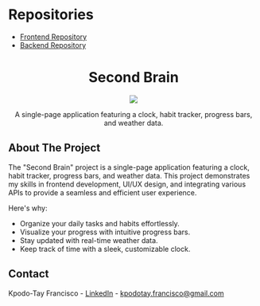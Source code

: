 
# Repositories

- [Frontend Repository](https://github.com/francisco-kpodotay/SimpleSecondBrain)
- [Backend Repository](https://github.com/francisco-kpodotay/Simple-Second-Brain-Backend)


<div align="center">
  <h1 align="center">Second Brain</h1>
  <img src="https://i.giphy.com/NKEt9elQ5cR68.webp" >
  <br />
  <p align="center">
    A single-page application featuring a clock, habit tracker, progress bars, and weather data.</p>
</div>

## About The Project

The "Second Brain" project is a single-page application featuring a clock, habit tracker, progress bars, and weather data. This project demonstrates my skills in frontend development, UI/UX design, and integrating various APIs to provide a seamless and efficient user experience.

Here's why:

- Organize your daily tasks and habits effortlessly.
- Visualize your progress with intuitive progress bars.
- Stay updated with real-time weather data.
- Keep track of time with a sleek, customizable clock.

## Contact
Kpodo-Tay Francisco - [LinkedIn](https://www.linkedin.com/in/francisco-kpodotay/) - kpodotay.francisco@gmail.com